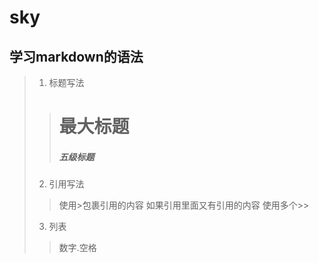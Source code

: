 # sky
## 学习markdown的语法
> 1. 标题写法
>> # 最大标题
>> ##### 五级标题
> 2. 引用写法
>> 使用>包裹引用的内容 如果引用里面又有引用的内容 使用多个>>
> 3. 列表
>> 数字.空格